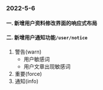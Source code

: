 ### 2022-5-6
  #### 一. 新增用户资料修改界面的响应式布局
  #### 二. 新增用户通知功能`/user/notice`
  1. 警告(warn)
     * 用户敏感词
     * 用户文章出现敏感词
  2. 重要(force)
  3. 通知(info) 
